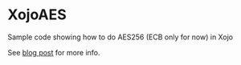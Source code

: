 # XojoAES

Sample code showing how to do AES256 (ECB only for now) in Xojo

See [blog post](http://kongduino.sungnyemun.org/2021/06/21/aes256-in-xojo/) for more info.

